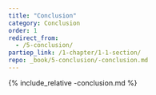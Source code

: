 ```yaml
---
title: "Conclusion"
category: Conclusion
order: 1
redirect_from:
  - /5-conclusion/
partiep_link: /1-chapter/1-1-section/
repo: _book/5-conclusion/-conclusion.md
---
```

{% include_relative -conclusion.md %}

